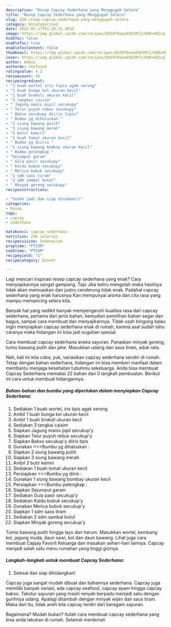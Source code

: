 ```yaml
---
description: "Resep Capcay Sederhana yang Menggugah Selera"
title: "Resep Capcay Sederhana yang Menggugah Selera"
slug: 429-resep-capcay-sederhana-yang-menggugah-selera
category: Uncategorized
date: 2022-03-27T01:20:31.403Z
image: https://img-global.cpcdn.com/recipes/bb59f0aaa93639f2/680x482cq70/capcay-sederhana-foto-resep-utama.jpg
hideToc: false
enableToc: true
enableTocContent: false
thumbnail: https://img-global.cpcdn.com/recipes/bb59f0aaa93639f2/680x482cq70/capcay-sederhana-foto-resep-utama.jpg
cover: https://img-global.cpcdn.com/recipes/bb59f0aaa93639f2/680x482cq70/capcay-sederhana-foto-resep-utama.jpg
author: Admin
authorAv: notfound
ratingvalue: 4.3
reviewcount: 16
recipeingredient:
- "1 buah wortel iris tipis agak serong"
- "1 buah bunga kol ukuran kecil"
- "1 buah brokoli ukuran kecil"
- "3 tangkai caisim"
- " Jagung manis pipil secukupy"
- " Telur puyuh rebus secukupy"
- " Bakso secukupy diiris tipis"
- " Bumbu yg dihaluskan "
- "2 siung bawang putih"
- "3 siung bawang merah"
- "2 butir kemiri"
- "1 buah tomat ukuran kecil"
- " Bumbu yg diiris "
- "1 siung bawang bombay ukuran kecil"
- " Bumbu pelengkap "
- "Sejumput garam"
- " Gula pasir secukupy"
- " Kaldu bubuk secukupy"
- " Merica bubuk secukupy"
- "1 sdm saos tiram"
- "2 sdm sambal botol"
- " Minyak goreng secukupy"
recipeinstructions:

- "Sudah jadi dan siap dinikmati!"
categories:
- Resep
tags:
- capcay
- sederhana

katakunci: capcay sederhana 
nutrition: 256 calories
recipecuisine: Indonesian
preptime: "PT33M"
cooktime: "PT55M"
recipeyield: "1"
recipecategory: Dinner

---
```



Lagi mencari inspirasi resep capcay sederhana yang enak? Cara menyiapkannya sangat gampang. Tapi Jika keliru mengolah maka hasilnya tidak akan memuaskan dan justru cenderung tidak enak. Padahal capcay sederhana yang enak harusnya Kan mempunyai aroma dan cita rasa yang mampu memancing selera kita.


Banyak hal yang sedikit banyak mempengaruhi kualitas rasa dari capcay sederhana, pertama dari jenis bahan, kemudian pemilihan bahan segar dan bagus, sampai cara membuat dan menyajikannya. Tidak usah bingung kalau ingin menyiapkan capcay sederhana enak di rumah, karena asal sudah tahu caranya maka hidangan ini bisa jadi suguhan spesial.

Cara membuat capcay sederhana aneka sayuran. Panaskan minyak goreng, tumis bawang putih dan jahe. Masukkan udang dan saus tiram, aduk rata.


Nah, kali ini kita coba, yuk, variasikan capcay sederhana sendiri di rumah. Tetap dengan bahan sederhana, hidangan ini bisa memberi manfaat dalam membantu menjaga kesehatan tubuhmu sekeluarga. Anda bisa membuat Capcay Sederhana memakai 22 bahan dan 0 langkah pembuatan. Berikut ini cara untuk membuat hidangannya.

<!--inarticleads1-->

##### Bahan-bahan dan bumbu yang diperlukan dalam menyiapkan Capcay Sederhana:

1. Sediakan 1 buah wortel, iris tipis agak serong
1. Ambil 1 buah bunga kol ukuran kecil
1. Ambil 1 buah brokoli ukuran kecil
1. Sediakan 3 tangkai caisim
1. Siapkan  Jagung manis pipil secukup&#39;y
1. Siapkan  Telur puyuh rebus secukup&#39;y
1. Siapkan  Bakso secukup&#39;y diiris tipis
1. Gunakan  &gt;&gt;&gt;Bumbu yg dihaluskan :
1. Siapkan 2 siung bawang putih
1. Siapkan 3 siung bawang merah
1. Ambil 2 butir kemiri
1. Sediakan 1 buah tomat ukuran kecil
1. Persiapkan  &gt;&gt;&gt;Bumbu yg diiris :
1. Gunakan 1 siung bawang bombay ukuran kecil
1. Persiapkan  &gt;&gt;&gt;Bumbu pelengkap :
1. Siapkan Sejumput garam
1. Sediakan  Gula pasir secukup&#39;y
1. Sediakan  Kaldu bubuk secukup&#39;y
1. Gunakan  Merica bubuk secukup&#39;y
1. Siapkan 1 sdm saos tiram
1. Sediakan 2 sdm sambal botol
1. Siapkan  Minyak goreng secukup&#39;y


Tumis bawang putih hingga layu dan harum. Masukkan wortel, kembang kol, jagung muda, daun sawi, kol dan daun bawang. Lihat juga cara membuat Capjay Favorit Keluarga dan masakan sehari-hari lainnya. Capcay menjadi salah satu menu rumahan yang tinggi gizinya. 

<!--inarticleads2-->

##### Langkah-langkah untuk membuat Capcay Sederhana:


1. Selesai dan siap dihidangkan!

Capcay juga sangat mudah dibuat dan bahannya sederhana. Capcay juga memiliki banyak variasi, ada capcay seafood, capcay ayam hingga capcay bakso. Tekstur sayuran yang masih renyah berpadu menjadi satu dengan gurihnya udang. Apalagi ditambah dengan minyak wijen dan saus tiram. Maka dari itu, tidak aneh bila capcay terdiri dari beragam sayuran. 

Bagaimana? Mudah bukan? Itulah cara membuat capcay sederhana yang bisa anda lakukan di rumah. Selamat menikmati
